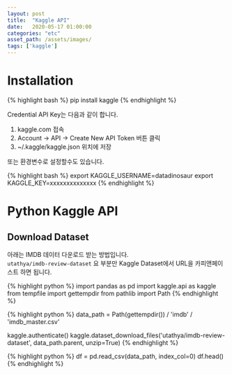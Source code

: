 ```yaml
---
layout: post
title:  "Kaggle API"
date:   2020-05-17 01:00:00
categories: "etc"
asset_path: /assets/images/
tags: ['kaggle']
---
```


# Installation

{% highlight bash %}
pip install kaggle
{% endhighlight %}

Credential API Key는 다음과 같이 합니다. 

1. kaggle.com 접속
2. Account -> API -> Create New API Token 버튼 클릭
3. ~/.kaggle/kaggle.json 위치에 저장

또는 환경변수로 설정할수도 있습니다. 

{% highlight bash %}
export KAGGLE_USERNAME=datadinosaur
export KAGGLE_KEY=xxxxxxxxxxxxxx
{% endhighlight %}


# Python Kaggle API

## Download Dataset

아래는 IMDB 데이터 다운로드 받는 방법입니다.<br>
`utathya/imdb-review-dataset` 요 부분만 Kaggle Dataset에서 URL을 카피앤페이스트 하면 됩니다. 

{% highlight python %}
import pandas as pd
import kaggle.api as kaggle
from tempfile import gettempdir
from pathlib import Path
{% endhighlight %}

{% highlight python %}
data_path = Path(gettempdir()) / 'imdb' / 'imdb_master.csv'

kaggle.authenticate()
kaggle.dataset_download_files('utathya/imdb-review-dataset', data_path.parent, unzip=True)
{% endhighlight %}


{% highlight python %}
df = pd.read_csv(data_path, index_col=0)
df.head()
{% endhighlight %}



